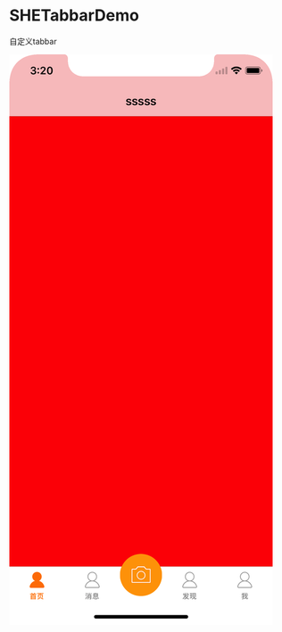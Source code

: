 # SHETabbarDemo
自定义tabbar

![image](https://github.com/shelly8219/SHETabbarDemo/blob/master/source/screenclip.png)
